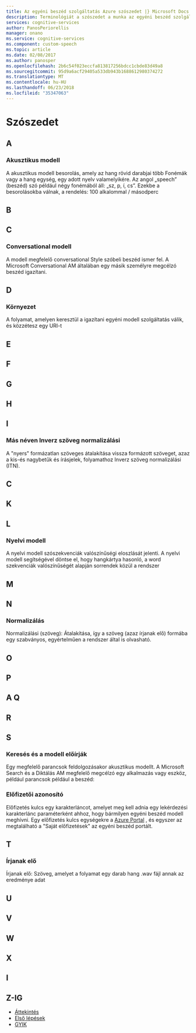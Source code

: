 ```yaml
---
title: Az egyéni beszéd szolgáltatás Azure szószedet |} Microsoft Docs
description: Terminológiát a szószedet a munka az egyéni beszéd szolgáltatás során előforduló kifejezések meghatározása.
services: cognitive-services
author: PanosPeriorellis
manager: onano
ms.service: cognitive-services
ms.component: custom-speech
ms.topic: article
ms.date: 02/08/2017
ms.author: panosper
ms.openlocfilehash: 2b6c54f023eccfa813817256bdcc1cbde83d49a8
ms.sourcegitcommit: 95d9a6acf29405a533db943b1688612980374272
ms.translationtype: MT
ms.contentlocale: hu-HU
ms.lasthandoff: 06/23/2018
ms.locfileid: "35347063"
---
```

# <a name="glossary"></a>Szószedet

## <a name="a"></a>A

### <a name="acoustic-model"></a>Akusztikus modell

A akusztikus modell besorolás, amely az hang rövid darabjai több Fonémák vagy a hang egység, egy adott nyelv valamelyikére. Az angol „speech” (beszéd) szó például négy fonémából áll: „sz, p, í, cs”. Ezekbe a besorolásokba válnak, a rendelés: 100 alkalommal / másodperc

## <a name="b"></a>B

## <a name="c"></a>C

### <a name="conversational-model"></a>Conversational modell

A modell megfelelő conversational Style szóbeli beszéd ismer fel. A Microsoft Conversational AM általában egy másik személyre megcélzó beszéd igazítani.

## <a name="d"></a>D

### <a name="deployment"></a>Környezet

A folyamat, amelyen keresztül a igazítani egyéni modell szolgáltatás válik, és közzétesz egy URI-t

## <a name="e"></a>E

## <a name="f"></a>F

## <a name="g"></a>G

## <a name="h"></a>H

## <a name="i"></a>I

### <a name="inverse-text-normalization"></a>Más néven Inverz szöveg normalizálási

A "nyers" formázatlan szöveges átalakítása vissza formázott szöveget, azaz a kis-és nagybetűk és írásjelek, folyamathoz Inverz szöveg normalizálási (ITN).

## <a name="j"></a>C

## <a name="k"></a>K

## <a name="l"></a>L

### <a name="language-model"></a>Nyelvi modell

A nyelvi modell szószekvenciák valószínűségi eloszlását jelenti. A nyelvi modell segítségével döntse el, hogy hangkártya hasonló, a word szekvenciák valószínűségét alapján sorrendek közül a rendszer

## <a name="m"></a>M

## <a name="n"></a>N

### <a name="normalization"></a>Normalizálás

Normalizálási (szöveg): Átalakítása, így a szöveg (azaz írjanak elő) formába egy szabványos, egyértelműen a rendszer által is olvasható.

## <a name="o"></a>O

## <a name="p"></a>P

## <a name="q"></a>A Q

## <a name="r"></a>R

## <a name="s"></a>S

### <a name="search-and-dictate-model"></a>Keresés és a modell előírják

Egy megfelelő parancsok feldolgozásakor akusztikus modellt. A Microsoft Search és a Diktálás AM megfelelő megcélzó egy alkalmazás vagy eszköz, például parancsok például a beszéd:

### <a name="subscription-key"></a>Előfizetői azonosító

Előfizetés kulcs egy karakterláncot, amelyet meg kell adnia egy lekérdezési karakterlánc paraméterként ahhoz, hogy bármilyen egyéni beszéd modell meghívni. Egy előfizetés kulcs egységekre a [Azure Portal](https://portal.azure.com/#create/Microsoft.CognitiveServices/apitype/CustomSpeech) , és egyszer az megtalálható a "Saját előfizetések" az egyéni beszéd portált.

## <a name="t"></a>T

### <a name="transcription"></a>Írjanak elő

Írjanak elő: Szöveg, amelyet a folyamat egy darab hang .wav fájl annak az eredménye adat

## <a name="u"></a>U

## <a name="v"></a>V

## <a name="w"></a>W

## <a name="x"></a>X

## <a name="y"></a>I

## <a name="z"></a>Z-IG

* [Áttekintés](cognitive-services-custom-speech-home.md)
* [Első lépések](cognitive-services-custom-speech-get-started.md)
* [GYIK](cognitive-services-custom-speech-faq.md)
